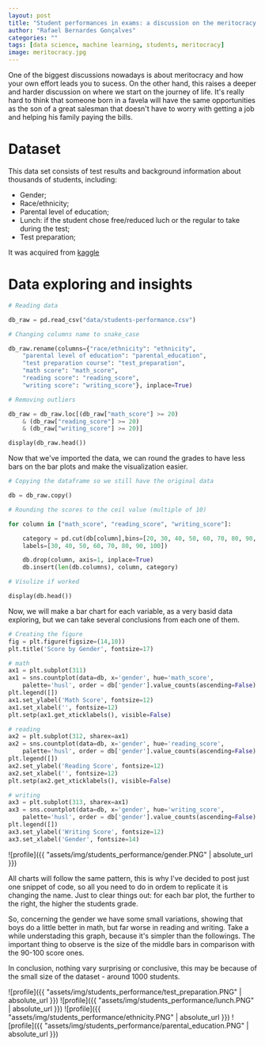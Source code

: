 ```yaml
---
layout: post
title: "Student performances in exams: a discussion on the meritocracy trap"
author: "Rafael Bernardes Gonçalves"
categories: ""
tags: [data science, machine learning, students, meritocracy]
image: meritocracy.jpg
---
```


One of the biggest discussions nowadays is about meritocracy and how your own effort leads you to sucess. On the other hand, this raises a deeper and harder discussion on where we start on the journey of life. It's really hard to think that someone born in a favela will have the same opportunities as the son of a great salesman that doesn't have to worry with getting a job and helping his family paying the bills.

# Dataset

This data set consists of test results and background information about thousands of students, including:

* Gender;
* Race/ethnicity;
* Parental level of education;
* Lunch: if the student chose free/reduced luch or the regular to take during the test;
* Test preparation;

It was acquired from [kaggle](https://www.kaggle.com/spscientist/students-performance-in-exams)

# Data exploring and insights

```python
# Reading data

db_raw = pd.read_csv("data/students-performance.csv")

# Changing columns name to snake_case

db_raw.rename(columns={"race/ethnicity": "ethnicity",
    "parental level of education": "parental_education",
    "test preparation course": "test_preparation",
    "math score": "math_score",
    "reading score": "reading_score",
    "writing score": "writing_score"}, inplace=True)

# Removing outliers

db_raw = db_raw.loc[(db_raw["math_score"] >= 20)
    & (db_raw["reading_score"] >= 20)
    & (db_raw["writing_score"] >= 20)]

display(db_raw.head())
```

Now that we've imported the data, we can round the grades to have less bars on the bar plots and make the visualization easier.

```python
# Copying the dataframe so we still have the original data

db = db_raw.copy()

# Rounding the scores to the ceil value (multiple of 10)

for column in ["math_score", "reading_score", "writing_score"]:

    category = pd.cut(db[column],bins=[20, 30, 40, 50, 60, 70, 80, 90, 100],
    labels=[30, 40, 50, 60, 70, 80, 90, 100])

    db.drop(column, axis=1, inplace=True)
    db.insert(len(db.columns), column, category)

# Visulize if worked

display(db.head())
```

Now, we will make a bar chart for each variable, as a very basid data exploring, but we can take several conclusions from each one of them.

```python
# Creating the figure
fig = plt.figure(figsize=(14,10))
plt.title('Score by Gender', fontsize=17)

# math
ax1 = plt.subplot(311)
ax1 = sns.countplot(data=db, x='gender', hue='math_score', 
    palette='husl', order = db['gender'].value_counts(ascending=False).index)
plt.legend([])
ax1.set_ylabel('Math Score', fontsize=12)
ax1.set_xlabel('', fontsize=12)
plt.setp(ax1.get_xticklabels(), visible=False)

# reading
ax2 = plt.subplot(312, sharex=ax1)
ax2 = sns.countplot(data=db, x='gender', hue='reading_score', 
    palette='husl', order = db['gender'].value_counts(ascending=False).index)
plt.legend([])
ax2.set_ylabel('Reading Score', fontsize=12)
ax2.set_xlabel('', fontsize=12)
plt.setp(ax2.get_xticklabels(), visible=False)

# writing
ax3 = plt.subplot(313, sharex=ax1)
ax3 = sns.countplot(data=db, x='gender', hue='writing_score', 
    palette='husl', order = db['gender'].value_counts(ascending=False).index)
plt.legend([])
ax3.set_ylabel('Writing Score', fontsize=12)
ax3.set_xlabel('Gender', fontsize=14)
```
![profile]({{ "assets/img/students_performance/gender.PNG" | absolute_url }})

All charts will follow the same pattern, this is why I've decided to post just one snippet of code, so all you need to do in ordem to replicate it is changing the name. Just to clear things out: for each bar plot, the further to the right, the higher the students grade.

So, concerning the gender we have some small variations, showing that boys do a little better in math, but far worse in reading and writing. Take a while understading this graph, because it's simpler than the followings. The important thing to observe is the size of the middle bars in comparison with the 90-100 score ones.

In conclusion, nothing vary surprising or conclusive, this may be because of the small size of the dataset - around 1000 students.

![profile]({{ "assets/img/students_performance/test_preparation.PNG" | absolute_url }})
![profile]({{ "assets/img/students_performance/lunch.PNG" | absolute_url }})
![profile]({{ "assets/img/students_performance/ethnicity.PNG" | absolute_url }})
![profile]({{ "assets/img/students_performance/parental_education.PNG" | absolute_url }})